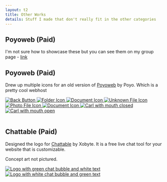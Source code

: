 ```yaml
---
layout: t2
title: Other Works
details: Stuff I made that don't really fit in the other categories
---
```

## Poyoweb (Paid)
I'm not sure how to showcase these but you can see them on my group page - [link](https://www.roblox.com/communities/36084236/Mechagics-Wares#!/store)

## Poyoweb (Paid)
Drew up multiple icons for an old version of [Poyoweb](https://poyoweb.org/) by Poyo. Which is a pretty cool webhost

<div class="box2">
    <div class="gallery">
        <a href="/2pw/1poyoweb.webp" data-caption="Back Button">
            <img class="tramb" src="/2pw/1poyoweb.webp" alt="Back Button">
        </a>
        <a href="/2pw/2poyoweb.webp" data-caption="Folder Icon">
            <img class="tramb" src="/2pw/2poyoweb.webp" alt="Folder Icon">
        </a>
        <a href="/2pw/3poyoweb.webp" data-caption="Document Icon">
            <img class="tramb" src="/2pw/3poyoweb.webp" alt="Document Icon">
        </a>
        <a href="/2pw/4poyoweb.webp" data-caption="Unknown File Icon">
            <img class="tramb" src="/2pw/4poyoweb.webp" alt="Unknown File Icon">
        </a>
        <a href="/2pw/5poyoweb.webp" data-caption="Photo File Icon">
            <img class="tramb" src="/2pw/5poyoweb.webp" alt="Photo File Icon">
        </a>
        <a href="/2pw/6poyoweb.webp" data-caption="Document Icon">
            <img class="tramb" src="/2pw/6poyoweb.webp" alt="Document Icon">
        </a>
        <a href="/2pw/7poyoweb.webp" data-caption="Carl with mouth closed">
            <img class="tramb" src="/2pw/7poyoweb.webp" alt="Carl with mouth closed">
        </a>
        <a href="/2pw/8poyoweb.webp" data-caption="Carl with mouth open">
            <img class="tramb" src="/2pw/8poyoweb.webp" alt="Carl with mouth open">
        </a>
   </div>
</div>
<br>

## Chattable (Paid)
Designed the logo for [Chattable](https://iframe.chat/) by Xobyte. It is a free live chat tool for your website that is customizable.

Concept art not pictured.

<div class="box2">
    <div class="gallery">
        <a href="/2pw/1chattable.webp" data-caption="Logo with green chat bubble and white text">
            <img class="tramb" src="/2pw/1chattable.webp" alt="Logo with green chat bubble and white text">
        </a>
        <a href="/2pw/2chattable.webp" data-caption="Logo with white chat bubble and green text">
            <img class="tramb" src="/2pw/2chattable.webp" alt="Logo with white chat bubble and green text">
        </a>
   </div>
</div>

<link rel="stylesheet" href="/1stylescripts/baguetteBox.min.css">
<script src="/1stylescripts/baguetteBox.min.js" charset="utf-8"></script>
<script type="text/javascript">
    window.addEventListener('load', function() { baguetteBox.run('.gallery');});
</script>